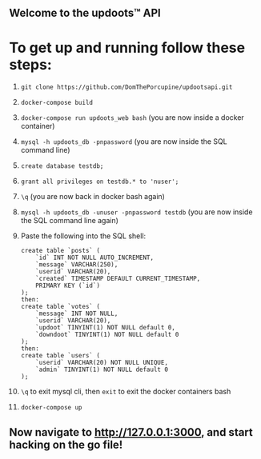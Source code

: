 ## Welcome to the updoots™ API

# To get up and running follow these steps:

1. `git clone https://github.com/DomThePorcupine/updootsapi.git`

2. `docker-compose build`

3. `docker-compose run updoots_web bash` (you are now inside a docker container)

4. `mysql -h updoots_db -pnpassword` (you are now inside the SQL command line)

5. `create database testdb;`

6. `grant all privileges on testdb.* to 'nuser';`
  
7. `\q` (you are now back in docker bash again)

8. `mysql -h updoots_db -unuser -pnpassword testdb` (you are now inside the SQL command line again)

9. Paste the following into the SQL shell:
    ```
    create table `posts` (
        `id` INT NOT NULL AUTO_INCREMENT,
        `message` VARCHAR(250),
        `userid` VARCHAR(20),
        `created` TIMESTAMP DEFAULT CURRENT_TIMESTAMP,
        PRIMARY KEY (`id`)
    );
    then:
    create table `votes` ( 
        `message` INT NOT NULL, 
        `userid` VARCHAR(20), 
        `updoot` TINYINT(1) NOT NULL default 0, 
        `downdoot` TINYINT(1) NOT NULL default 0
    );
    then:
    create table `users` (
        `userid` VARCHAR(20) NOT NULL UNIQUE,
        `admin` TINYINT(1) NOT NULL default 0
    );
    ```

10. `\q` to exit mysql cli, then `exit` to exit the docker containers bash

11. `docker-compose up`

## Now navigate to http://127.0.0.1:3000, and start hacking on the go file!